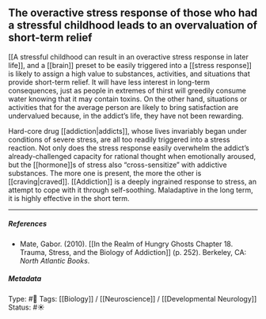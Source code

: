 ## The overactive stress response of those who had a stressful childhood leads to an overvaluation of short-term relief # 

[[A stressful childhood can result in an overactive stress response in later life]], and a [[brain]] preset to be easily triggered into a [[stress response]] is likely to assign a high value to substances, activities, and situations that provide short-term relief. It will have less interest in long-term consequences, just as people in extremes of thirst will greedily consume water knowing that it may contain toxins. On the other hand, situations or activities that for the average person are likely to bring satisfaction are undervalued because, in the addict’s life, they have not been rewarding.

Hard-core drug [[addiction|addicts]], whose lives invariably began under conditions of severe stress, are all too readily triggered into a stress reaction. Not only does the stress response easily overwhelm the addict’s already-challenged capacity for rational thought when emotionally aroused, but the [[hormone]]s of stress also “cross-sensitize” with addictive substances. The more one is present, the more the other is [[craving|craved]]. [[Addiction]] is a deeply ingrained response to stress, an attempt to cope with it through self-soothing. Maladaptive in the long term, it is highly effective in the short term.

___

##### References

- Mate, Gabor. (2010). [[In the Realm of Hungry Ghosts Chapter 18. Trauma, Stress, and the Biology of Addiction]] (p. 252). Berkeley, CA: _North Atlantic Books_.

##### Metadata

Type: #🔴 
Tags: [[Biology]] / [[Neuroscience]] / [[Developmental Neurology]]
Status: #☀️ 